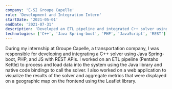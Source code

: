 ```yaml
---
company: 'E-SI Groupe Capelle'
role: 'Development and Integration Intern'
startDate: '2021-05-01'
endDate: '2021-07-31'
description: 'Developed an ETL pipeline and integrated C++ solver using Java Spring-boot, PHP, and JS with REST APIs.'
technologies: ['C++', 'Java Spring-boot', 'PHP', 'JavaScript', 'REST']
---
```


During my internship at Groupe Capelle, a transportation company, I was responsible for developing and integrating a C++ solver using Java Spring-boot, PHP, and JS with REST APIs. I worked on an ETL pipeline (Pentaho Kettle) to process and load data into the system using the Java library and native code bindings to call the solver. I also worked on a web application to visualize the results of the solver and aggregate metrics that were displayed on a geographic map on the frontend using the Leaflet library.
